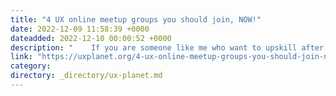 ```yaml
---
title: "4 UX online meetup groups you should join, NOW!"
date: 2022-12-09 11:58:39 +0000
dateadded: 2022-12-10 00:00:52 +0000
description: "    If you are someone like me who want to upskill after work but ended up feeling lazy and lacking motivation, then here is a solution for ya…  Continue reading on UX Planet »  "
link: "https://uxplanet.org/4-ux-online-meetup-groups-you-should-join-now-5cc564f1cc10?source=rss----819cc2aaeee0---4"
category:
directory: _directory/ux-planet.md
---
```

